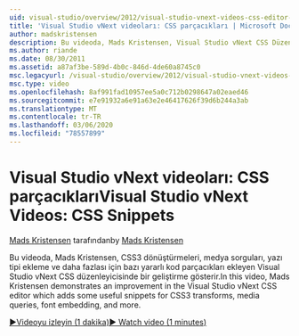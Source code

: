 ```yaml
---
uid: visual-studio/overview/2012/visual-studio-vnext-videos-css-editor-snippets
title: 'Visual Studio vNext videoları: CSS parçacıkları | Microsoft Docs'
author: madskristensen
description: Bu videoda, Mads Kristensen, Visual Studio vNext CSS Düzenleyicisi 'nde CSS3 dönüştürmeleri, medya q. için bazı yararlı kod parçacıkları ekleyen bir geliştirme gösterir.
ms.author: riande
ms.date: 08/30/2011
ms.assetid: a87af3be-589d-4b0c-846d-4de60a8745c0
msc.legacyurl: /visual-studio/overview/2012/visual-studio-vnext-videos-css-editor-snippets
msc.type: video
ms.openlocfilehash: 8af991fad10957ee5a0c712b0298647a02eaed46
ms.sourcegitcommit: e7e91932a6e91a63e2e46417626f39d6b244a3ab
ms.translationtype: MT
ms.contentlocale: tr-TR
ms.lasthandoff: 03/06/2020
ms.locfileid: "78557899"
---
```

# <a name="visual-studio-vnext-videos-css-snippets"></a><span data-ttu-id="526b5-103">Visual Studio vNext videoları: CSS parçacıkları</span><span class="sxs-lookup"><span data-stu-id="526b5-103">Visual Studio vNext Videos: CSS Snippets</span></span>

<span data-ttu-id="526b5-104">[Mads Kristensen](https://github.com/madskristensen) tarafından</span><span class="sxs-lookup"><span data-stu-id="526b5-104">by [Mads Kristensen](https://github.com/madskristensen)</span></span>

<span data-ttu-id="526b5-105">Bu videoda, Mads Kristensen, CSS3 dönüştürmeleri, medya sorguları, yazı tipi ekleme ve daha fazlası için bazı yararlı kod parçacıkları ekleyen Visual Studio vNext CSS düzenleyicisinde bir geliştirme gösterir.</span><span class="sxs-lookup"><span data-stu-id="526b5-105">In this video, Mads Kristensen demonstrates an improvement in the Visual Studio vNext CSS editor which adds some useful snippets for CSS3 transforms, media queries, font embedding, and more.</span></span>

[<span data-ttu-id="526b5-106">&#9654;Videoyu izleyin (1 dakika)</span><span class="sxs-lookup"><span data-stu-id="526b5-106">&#9654; Watch video (1 minutes)</span></span>](https://channel9.msdn.com/Blogs/ASP-NET-Site-Videos/visual-studio-vnext-videos-css-editor-snippets)
